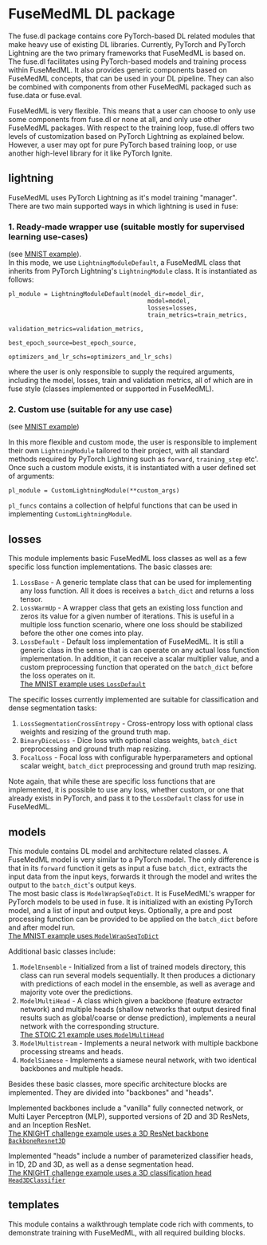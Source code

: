 # FuseMedML DL package

The fuse.dl package contains core PyTorch-based DL related modules that make heavy use of existing DL libraries. Currently, PyTorch and PyTorch Lightning are the two primary frameworks that FuseMedML is based on.  
The fuse.dl facilitates using PyTorch-based models and training process within FuseMedML. It also provides generic components based on FuseMedML concepts, that can be used in your DL pipeline. They can also be combined with components from other FuseMedML packaged such as fuse.data or fuse.eval.  

FuseMedML is very flexible. This means that a user can choose to only use some components from fuse.dl or none at all, and only use other FuseMedML packages. With respect to the training loop, fuse.dl offers two levels of customization based on PyTorch Lightning as explained below. However, a user may opt for pure PyTorch based training loop, or use another high-level library for it like PyTorch Ignite.   

## lightning
FuseMedML uses PyTorch Lightning as it's model training "manager".  
There are two main supported ways in which lightning is used in fuse:
### 1. Ready-made wrapper use (suitable mostly for supervised learning use-cases)
(see [MNIST example](../../examples/fuse_examples/imaging/classification/mnist/run_mnist.py)).  
In this mode, we use `LightningModuleDefault`, a FuseMedML class that inherits from PyTorch Lightning's `LightningModule` class. It is instantiated as follows:

```
pl_module = LightningModuleDefault(model_dir=model_dir, 
                                       model=model,
                                       losses=losses,
                                       train_metrics=train_metrics,
                                       validation_metrics=validation_metrics,
                                       best_epoch_source=best_epoch_source,
                                       optimizers_and_lr_schs=optimizers_and_lr_schs)
```
where the user is only responsible to supply the required arguments, including the model, losses, train and validation metrics, all of which are in fuse style (classes implemented or supported in FuseMedML).

    
### 2. Custom use (suitable for any use case)
(see [MNIST example](../../examples/fuse_examples/imaging/classification/mnist/run_mnist_custom_pl_imp.py))  

In this more flexible and custom mode, the user is responsible to implement their own `LightningModule` tailored to their project, with all standard methods required by PyTorch Lightning such as `forward`, `training_step` etc'.  
Once such a custom module exists, it is instantiated with a user defined set of arguments:
```
pl_module = CustomLightningModule(**custom_args)
```  

`pl_funcs` contains a collection of helpful functions that can be used in implementing `CustomLightningModule`.

## losses
This module implements basic FuseMedML loss classes as well as a few specific loss function implementations.
The basic classes are:  
1. `LossBase` - A generic template class that can be used for implementing any loss function. All it does is receives a `batch_dict` and returns a loss tensor.
2. `LossWarmUp` - A wrapper class that gets an existing loss function and zeros its value for a given number of iterations. This is useful in a multiple loss function scenario, where one loss should be stabilized before the other one comes into play.
3. `LossDefault` - Default loss implementation of FuseMedML. It is still a generic class in the sense that is can operate on any actual loss function implementation. In addition, it can receive a scalar multiplier value, and a custom preprocessing function that operated on the `batch_dict` before the loss operates on it.  
[The MNIST example uses `LossDefault`](../../examples/fuse_examples/imaging/classification/mnist/run_mnist.py)

The specific losses currently implemented are suitable for classification and dense segmentation tasks:  
1. `LossSegmentationCrossEntropy` - Cross-entropy loss with optional class weights and resizing of the ground truth map.
2. `BinaryDiceLoss` - Dice loss with optional class weights, `batch_dict` preprocessing and ground truth map resizing. 
3. `FocalLoss` - Focal loss with configurable hyperparameters and optional scalar weight, `batch_dict` preprocessing and ground truth map resizing.  

Note again, that while these are specific loss functions that are implemented, it is possible to use any loss, whether custom, or one that already exists in PyTorch, and pass it to the `LossDefault` class for use in FuseMedML.

## models
This module contains DL model and architecture related classes. A FuseMedML model is very similar to a PyTorch model. The only difference is that in its `forward` function it gets as input a fuse `batch_dict`, extracts the input data from the input keys, forwards it through the model and writes the output to the `batch_dict`'s output keys.  
The most basic class is `ModelWrapSeqToDict`. It is FuseMedML's wrapper for PyTorch models to be used in fuse. It is initialized with an existing PyTorch model, and a list of input and output keys. 
Optionally, a pre and post processing function can be provided to be applied on the `batch_dict` before and after model run.  
[The MNIST example uses `ModelWrapSeqToDict`](../../examples/fuse_examples/imaging/classification/mnist/run_mnist.py)

 Additional basic classes include:
 1. `ModelEnsemble` - Initialized from a list of trained models directory, this class can run several models sequentially. It then produces a dictionary with predictions of each model in the ensemble, as well as average and majority vote over the predictions.
 2. `ModelMultiHead` - A class which given a backbone (feature extractor network) and multiple heads (shallow networks that output desired final results such as global/coarse or dense prediction), implements a neural network with the corresponding structure.  
 [The STOIC 21 example uses `ModelMultiHead`](../../examples/fuse_examples/imaging/classification/stoic21/runner_stoic21.py)  
 3. `ModelMultistream` - Implements a neural network with multiple backbone processing streams and heads.
 4. `ModelSiamese` - Implements a siamese neural network, with two identical backbones and multiple heads.

Besides these basic classes, more specific architecture blocks are implemented. They are divided into "backbones" and "heads".

Implemented backbones include a "vanilla" fully connected network, or Multi Layer Perceptron (MLP), supported versions of 2D and 3D ResNets, and an Inception ResNet.  
[The KNIGHT challenge example uses a 3D ResNet backbone `BackboneResnet3D`](../../examples/fuse_examples/imaging/classification/knight/baseline/fuse_baseline.py)  

Implemented "heads" include a number of parameterized classifier heads, in 1D, 2D and 3D, as well as a dense segmentation head.  
[The KNIGHT challenge example uses a 3D classification head `Head3DClassifier`](../../examples/fuse_examples/imaging/classification/knight/baseline/fuse_baseline.py)

## templates
This module contains a walkthrough template code rich with comments, to demonstrate training with FuseMedML, with all required building blocks.
